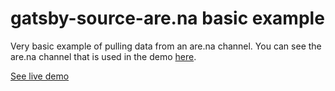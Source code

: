 # gatsby-source-are.na basic example

Very basic example of pulling data from an are.na channel. You can see the are.na channel that is used in the demo [here](https://www.are.na/jordan-overbye/gatsby-source-are-na-test).

[See live demo](https://gatsby-source-arena-basic-example.netlify.com/)
